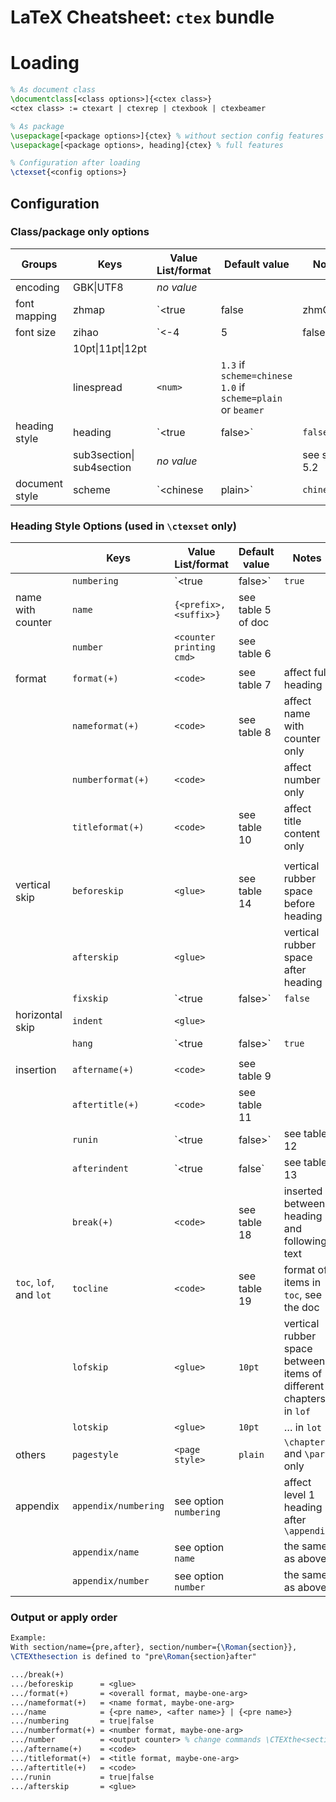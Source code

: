 # LaTeX Cheatsheet: `ctex` bundle

# Loading

```latex
% As document class
\documentclass[<class options>]{<ctex class>}
<ctex class> := ctexart | ctexrep | ctexbook | ctexbeamer

% As package
\usepackage[<package options>]{ctex} % without section config features
\usepackage[<package options>, heading]{ctex} % full features

% Configuration after loading
\ctexset{<config options>}
```



## Configuration

### Class/package only options

| Groups         | Keys                           | Value List/format     | Default value                                                | Notes                                                        |
| -------------- | ------------------------------ | --------------------- | ------------------------------------------------------------ | ------------------------------------------------------------ |
| encoding       | GBK\|UTF8                      | *no value*            |                                                              |                                                              |
| font mapping   | zhmap                          | `<true|false|zhmCJK>` | `true`                                                       | (pdf)latex only                                              |
| font size      | zihao                          | `<-4|5|false>`        | `5`<br />`false` if `beamer`                                 | `-4 = 12bp`<br />`5 = 10.5bp`                                |
|                | 10pt\|11pt\|12pt               |                       |                                                              |                                                              |
|                | linespread                     | `<num>`               | `1.3` if `scheme=chinese`<br />`1.0` if `scheme=plain` or `beamer` |                                                              |
| heading style  | heading                        | `<true|false>`        | `false`                                                      | package option only                                          |
|                | sub3section\|<br />sub4section | *no value*            |                                                              | see sec. 5.2                                                 |
| document style | scheme                         | `<chinese|plain>`     | `chinese`                                                    | affect font size, line spread, heading naming and (if `heading=true`) heading style |



### Heading Style Options (used in `\ctexset` only)

|                         | Keys              | Value List/format        | Default value      | Notes                                                        |
| ----------------------- | ----------------- | ------------------------ | ------------------ | ------------------------------------------------------------ |
|                         | `numbering`       | `<true|false>`           | `true`             | working with counter `secnumdepth`                           |
| name with counter       | `name`            | `{<prefix>,<suffix>}`    | see table 5 of doc |                                                              |
|                         | `number`          | `<counter printing cmd>` | see table 6        |                                                              |
| format                  | `format(+)`       | `<code>`                 | see table 7        | affect full heading                                          |
|                         | `nameformat(+)`   | `<code>`                 | see table 8        | affect name with counter only                                |
|                         | `numberformat(+)` | `<code>`                 |                    | affect number only                                           |
|                         | `titleformat(+)`  | `<code>`                 | see table 10       | affect title content only                                    |
|                         |                   |                          |                    |                                                              |
| vertical skip           | `beforeskip`      | `<glue>`                 | see table 14       | vertical rubber space before heading                         |
|                         | `afterskip`       | `<glue>`                 |                    | vertical rubber space after heading                          |
|                         | `fixskip`         | `<true|false>`           | `false`            | suppress extra space other than `before/after-skip`          |
| horizontal skip         | `indent`          | `<glue>`                 |                    |                                                              |
|                         | `hang`            | `<true|false>`           | `true`             | `\section` and lower only                                    |
|                         |                   |                          |                    |                                                              |
| insertion               | `aftername(+)`    | `<code>`                 | see table 9        |                                                              |
|                         | `aftertitle(+)`   | `<code>`                 | see table 11       |                                                              |
|                         | `runin`           | `<true|false>`           | see table 12       | if text followed begins a new paragraph                      |
|                         | `afterindent`     | `<true|false`            | see table 13       | if text followed has paragraph indent                        |
|                         | `break(+)`        | `<code>`                 | see table 18       | inserted between heading and following text                  |
| `toc`, `lof`, and `lot` | `tocline` | `<code>` | see table 19 | format of items in `toc`, see the doc |
|  | `lofskip`         | `<glue>`                 | `10pt`             | vertical rubber space between items of different chapters in `lof` |
|                         | `lotskip`         | `<glue>`                 | `10pt`             | … in `lot`                                                   |
| others                  | `pagestyle`       | `<page style>`           | `plain`            | `\chapter` and `\part` only                                  |
| appendix | `appendix/numbering` | see option `numbering` |                    | affect level 1 heading after `\appendix` |
|  | `appendix/name` | see option `name` | | the same as above |
|  | `appendix/number` | see option `number` | | the same as above |

### Output or apply order
```tex
Example:
With section/name={pre,after}, section/number={\Roman{section}},
\CTEXthesection is defined to "pre\Roman{section}after"

.../break(+)
.../beforeskip      = <glue>
.../format(+)       = <overall format, maybe-one-arg>
.../nameformat(+)   = <name format, maybe-one-arg>
.../name            = {<pre name>, <after name>} | {<pre name>}
.../numbering       = true|false
.../numberformat(+) = <number format, maybe-one-arg>
.../number          = <output counter> % change commands \CTEXthe<section>
.../aftername(+)    = <code>
.../titleformat(+)  = <title format, maybe-one-arg>
.../aftertitle(+)   = <code>
.../runin           = true|false
.../afterskip       = <glue>
```
